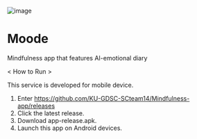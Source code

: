![image](https://github.com/KU-GDSC-SCteam14/Mindfulness-app/assets/147135593/ba604e4d-e6f0-4465-b852-65d1e6224f7f)
# Moode
Mindfulness app that features AI-emotional diary

< How to Run >

This service is developed for mobile device.

1. Enter https://github.com/KU-GDSC-SCteam14/Mindfulness-app/releases
2. Click the latest release.
3. Download app-release.apk.
4. Launch this app on Android devices.
